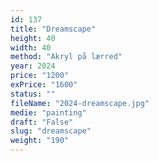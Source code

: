 ```yaml
---
id: 137
title: "Dreamscape"
height: 40
width: 40
method: "Akryl på lærred"
year: 2024
price: "1200"
exPrice: "1600"
status: ""
fileName: "2024-dreamscape.jpg"
medie: "painting"
draft: "False"
slug: "dreamscape"
weight: "190"
---
```

